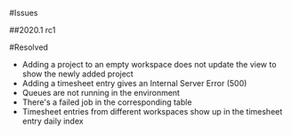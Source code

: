 #Issues

##2020.1 rc1

#Resolved
* Adding a project to an empty workspace does not update the view to show the
newly added project
* Adding a timesheet entry gives an Internal Server Error (500)
* Queues are not running in the environment
* There's a failed job in the corresponding table
* Timesheet entries from different workspaces show up in the timesheet entry
daily index
